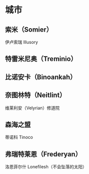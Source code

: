 # 城市
## 索米（Somier）

伊卢索瑞 Illusory

## 特雷米尼奥（Treminio）

## 比诺安卡（Binoankah）

## 奈图林特（Neitlint）

维莱利安（Velyrian）修道院

## 森海之盟

蒂诺科 Tinoco

## 弗瑞特莱恩（Frederyan）

洛恩菲尔什 Lonefilesh（不会坠落的太阳）
